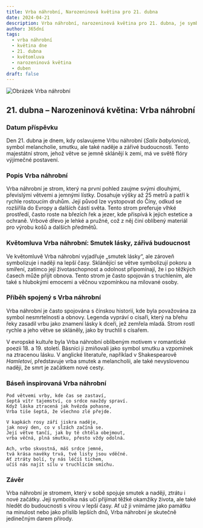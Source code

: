 ```yaml
---
title: Vrba náhrobní, Narozeninová květina pro 21. dubna
date: 2024-04-21
description: Vrba náhrobní, narozeninová květina pro 21. dubna, je symbolem Smutek lásky, zářivá budoucnost. Objevte její jedinečný význam, fascinující příběhy a poezii, která oslavuje její krásu.
author: 365dní
tags:
  - vrba náhrobní
  - květina dne
  - 21. dubna
  - květomluva
  - narozeninová květina
  - duben
draft: false
---
```


![Obrázek Vrba náhrobní](https://cdn.pixabay.com/photo/2022/06/02/16/23/weeping-willow-7238442_640.jpg#center)


## 21. dubna – Narozeninová květina: Vrba náhrobní

### Datum příspěvku

Den 21. dubna je dnem, kdy oslavujeme Vrbu náhrobní (_Salix babylonica_), symbol melancholie, smutku, ale také naděje a zářivé budoucnosti. Tento majestátní strom, jehož větve se jemně sklánějí k zemi, má ve světě flóry výjimečné postavení.

### Popis Vrba náhrobní

Vrba náhrobní je strom, který na první pohled zaujme svými dlouhými, převislými větvemi a jemnými lístky. Dosahuje výšky až 25 metrů a patří k rychle rostoucím druhům. Její původ lze vystopovat do Číny, odkud se rozšířila do Evropy a dalších částí světa. Tento strom preferuje vlhké prostředí, často roste na březích řek a jezer, kde přispívá k jejich estetice a ochraně. Vrbové dřevo je lehké a pružné, což z něj činí oblíbený materiál pro výrobu košů a dalších předmětů.

### Květomluva Vrba náhrobní: Smutek lásky, zářivá budoucnost

Ve květomluvě Vrba náhrobní vyjadřuje „smutek lásky“, ale zároveň symbolizuje i naději na lepší časy. Sklánějící se větve symbolizují pokoru a smíření, zatímco její životaschopnost a odolnost připomínají, že i po těžkých časech může přijít obnova. Tento strom je často spojován s truchlením, ale také s hlubokými emocemi a věčnou vzpomínkou na milované osoby.

### Příběh spojený s Vrba náhrobní

Vrba náhrobní je často spojována s čínskou historií, kde byla považována za symbol nesmrtelnosti a obnovy. Legenda vypráví o císaři, který na břehu řeky zasadil vrbu jako znamení lásky k dceři, jež zemřela mladá. Strom rostl rychle a jeho větve se skláněly, jako by truchlil s císařem.

V evropské kultuře byla Vrba náhrobní oblíbeným motivem v romantické poezii 18. a 19. století. Básníci ji zmiňovali jako symbol smutku a vzpomínek na ztracenou lásku. V anglické literatuře, například v Shakespearově _Hamletovi_, představuje vrba smutek a melancholii, ale také nevyslovenou naději, že smrt je začátkem nové cesty.

### Báseň inspirovaná Vrba náhrobní

```
Pod větvemi vrby, kde čas se zastaví,  
šeptá vítr tajemství, co srdce navždy spraví.  
Když láska ztracená jak hvězda pohasne,  
Vrba tiše šeptá, že všechno zlé přejde.  

V kapkách rosy září jiskra naděje,  
jak nový den, co v slzách začíná se.  
Její větve tančí, jak by tě chtěla obejmout,  
vrba věčná, plná smutku, přesto vždy odolná.  

Ach, vrbo skvostná, máš srdce jemné,  
tvá krása navěky trvá, tvé listy jsou vděčné.  
Ať ztráty bolí, ty nás léčíš tichem,  
učíš nás najít sílu v truchlícím smíchu.  
```

### Závěr

Vrba náhrobní je stromem, který v sobě spojuje smutek a naději, ztrátu i nové začátky. Její symbolika nás učí přijímat těžké okamžiky života, ale také hledět do budoucnosti s vírou v lepší časy. Ať už ji vnímáme jako památku na minulost nebo jako příslib lepších dnů, Vrba náhrobní je skutečně jedinečným darem přírody.